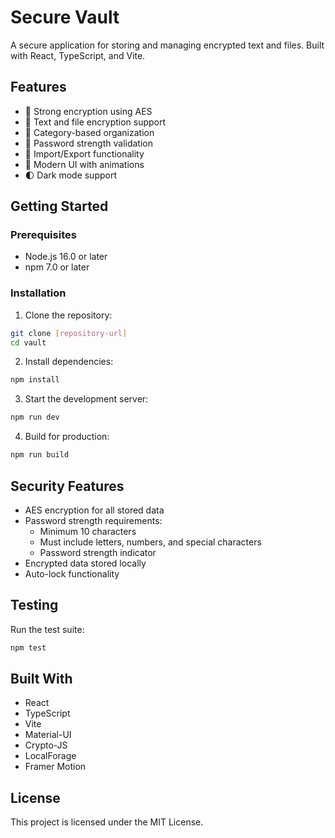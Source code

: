 # Secure Vault

A secure application for storing and managing encrypted text and files. Built with React, TypeScript, and Vite.

## Features

- 🔐 Strong encryption using AES
- 📝 Text and file encryption support
- 📁 Category-based organization
- 🔑 Password strength validation
- 💾 Import/Export functionality
- 🎨 Modern UI with animations
- 🌓 Dark mode support

## Getting Started

### Prerequisites

- Node.js 16.0 or later
- npm 7.0 or later

### Installation

1. Clone the repository:
```bash
git clone [repository-url]
cd vault
```

2. Install dependencies:
```bash
npm install
```

3. Start the development server:
```bash
npm run dev
```

4. Build for production:
```bash
npm run build
```

## Security Features

- AES encryption for all stored data
- Password strength requirements:
  - Minimum 10 characters
  - Must include letters, numbers, and special characters
  - Password strength indicator
- Encrypted data stored locally
- Auto-lock functionality

## Testing

Run the test suite:

```bash
npm test
```

## Built With

- React
- TypeScript
- Vite
- Material-UI
- Crypto-JS
- LocalForage
- Framer Motion

## License

This project is licensed under the MIT License.
